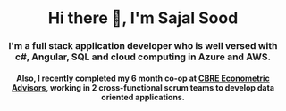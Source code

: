 <h1 align="center">Hi there 👋, I'm Sajal Sood</h1>
<h3 align="center">I'm a full stack application developer who is well versed with c#, Angular, SQL and cloud computing in Azure and AWS.</h3>
<h4 align="center">Also, I recently completed my 6 month co-op at <a href="https://www.cbre-ea.com/public-home" alt="CBRE EA">CBRE Econometric Advisors</a>, working in 2 cross-functional scrum teams to develop data oriented applications.</h4>

 <!--
<p align="center"> <a href="https://github.com/ryo-ma/github-profile-trophy"><img src="https://github-profile-trophy.vercel.app/?username=sajalsood" alt="sajalsood" /></a> </p>

- 🔭 I’m currently working on ...
- 🌱 I’m currently learning ...
- 👯 I’m looking to collaborate on ...
- 🤔 I’m looking for help with ...
- 💬 Ask me about ...
- 📫 How to reach me: ...
- 😄 Pronouns: ...
- ⚡ Fun fact: ...

 -->
